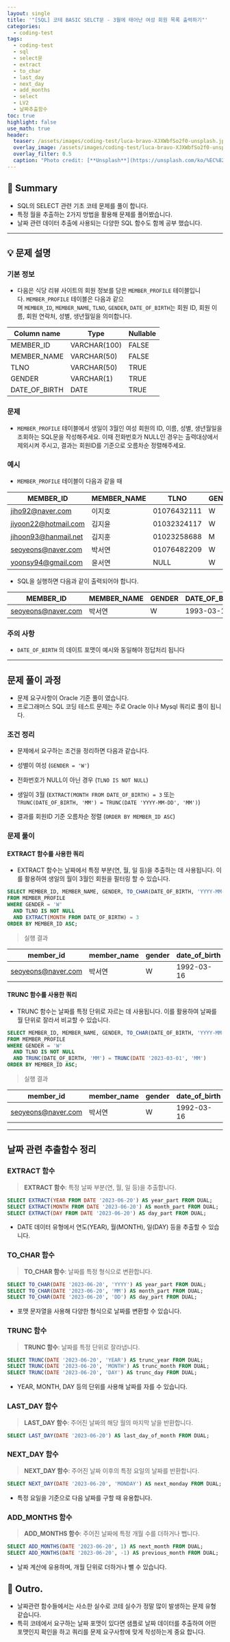 ```yaml
---
layout: single
title: '"[SQL] 코테 BASIC SELCT문 - 3월에 태어난 여성 회원 목록 출력하기"'
categories:
  - coding-test
tags:
  - coding-test
  - sql
  - select문
  - extract
  - to_char
  - last_day
  - next_day
  - add_months
  - select
  - LV2
  - 날짜추출함수
toc: true
highlight: false
use_math: true
header:
  teaser: /assets/images/coding-test/luca-bravo-XJXWbfSo2f0-unsplash.jpg
  overlay_image: /assets/images/coding-test/luca-bravo-XJXWbfSo2f0-unsplash.jpg
  overlay_filter: 0.5
  caption: "Photo credit: [**Unsplash**](https://unsplash.com/ko/%EC%82%AC%EC%A7%84/XJXWbfSo2f0)"
---
```


## 🚦 Summary
- SQL의 SELECT 관련 기초 코테 문제를 풀이 합니다.
- 특정 월을 추출하는 2가지 방법을 활용해 문제를 풀어봤습니다.
- 날짜 관련 데이터 추출에 사용되는 다양한 SQL 함수도 함께 공부 했습니다.

---
## 💡 문제 설명
### 기본 정보
- 다음은 식당 리뷰 사이트의 회원 정보를 담은 `MEMBER_PROFILE` 테이블입니다. `MEMBER_PROFILE` 테이블은 다음과 같으며 `MEMBER_ID`, `MEMBER_NAME`, `TLNO`, `GENDER`, `DATE_OF_BIRTH`는 회원 ID, 회원 이름, 회원 연락처, 성별, 생년월일을 의미합니다.

| Column name   | Type         | Nullable |
| ------------- | ------------ | -------- |
| MEMBER_ID     | VARCHAR(100) | FALSE    |
| MEMBER_NAME   | VARCHAR(50)  | FALSE    |
| TLNO          | VARCHAR(50)  | TRUE     |
| GENDER        | VARCHAR(1)   | TRUE     |
| DATE_OF_BIRTH | DATE         | TRUE     |

### 문제
- `MEMBER_PROFILE` 테이블에서 생일이 3월인 여성 회원의 ID, 이름, 성별, 생년월일을 조회하는 SQL문을 작성해주세요. 이때 전화번호가 NULL인 경우는 출력대상에서 제외시켜 주시고, 결과는 회원ID를 기준으로 오름차순 정렬해주세요.

### 예시
- `MEMBER_PROFILE` 테이블이 다음과 같을 때

|MEMBER_ID|MEMBER_NAME|TLNO|GENDER|DATE_OF_BIRTH|
|---|---|---|---|---|
|[jiho92@naver.com](mailto:jiho92@naver.com)|이지호|01076432111|W|1992-02-12|
|[jiyoon22@hotmail.com](mailto:jiyoon22@hotmail.com)|김지윤|01032324117|W|1992-02-22|
|[jihoon93@hanmail.net](mailto:jihoon93@hanmail.net)|김지훈|01023258688|M|1993-02-23|
|[seoyeons@naver.com](mailto:seoyeons@naver.com)|박서연|01076482209|W|1993-03-16|
|[yoonsy94@gmail.com](mailto:yoonsy94@gmail.com)|윤서연|NULL|W|1994-03-19|

- SQL을 실행하면 다음과 같이 출력되어야 합니다.

| MEMBER_ID                                       | MEMBER_NAME | GENDER | DATE_OF_BIRTH |
| ----------------------------------------------- | ----------- | ------ | ------------- |
| [seoyeons@naver.com](mailto:seoyeons@naver.com) | 박서연         | W      | 1993-03-16    |

### 주의 사항
- `DATE_OF_BIRTH` 의 데이트 포맷이 예시와 동일해야 정답처리 됩니다
---

## 문제 풀이 과정
- 문제 요구사항이 Oracle 기준 풀이 였습니다.
- 프로그래머스 SQL 코딩 테스트 문제는 주로 Oracle 이나 Mysql 쿼리로 풀이 됩니다.

### 조건 정리
- 문제에서 요구하는 조건을 정리하면 다음과 같습니다.

- 성별이 여성 (`GENDER = 'W'`)
- 전화번호가 NULL이 아닌 경우 (`TLNO IS NOT NULL`)
- 생일이 3월 (`EXTRACT(MONTH FROM DATE_OF_BIRTH) = 3` 또는 `TRUNC(DATE_OF_BIRTH, 'MM') = TRUNC(DATE 'YYYY-MM-DD', 'MM')`)
- 결과를 회원ID 기준 오름차순 정렬 (`ORDER BY MEMBER_ID ASC`)

### 문제 풀이
#### EXTRACT 함수를 사용한 쿼리
- EXTRACT 함수는 날짜에서 특정 부분(연, 월, 일 등)을 추출하는 데 사용됩니다. 이를 활용하여 생일의 월이 3월인 회원을 필터링 할 수 있습니다.

```sql
SELECT MEMBER_ID, MEMBER_NAME, GENDER, TO_CHAR(DATE_OF_BIRTH, 'YYYY-MM-DD') AS DATE_OF_BIRTH
FROM MEMBER_PROFILE
WHERE GENDER = 'W'
  AND TLNO IS NOT NULL
  AND EXTRACT(MONTH FROM DATE_OF_BIRTH) = 3
ORDER BY MEMBER_ID ASC;
```

>  실행 결과

| member_id          | member_name | gender | date_of_birth |
|--------------------|-------------|--------|---------------|
| seoyeons@naver.com | 박서연         | W      | 1992-03-16    |


#### TRUNC 함수를 사용한 쿼리
- TRUNC 함수는 날짜를 특정 단위로 자르는 데 사용됩니다. 이를 활용하여 날짜를 월 단위로 잘라서 비교할 수 있습니다.

```sql
SELECT MEMBER_ID, MEMBER_NAME, GENDER, TO_CHAR(DATE_OF_BIRTH, 'YYYY-MM-DD') AS DATE_OF_BIRTH
FROM MEMBER_PROFILE
WHERE GENDER = 'W'
  AND TLNO IS NOT NULL
  AND TRUNC(DATE_OF_BIRTH, 'MM') = TRUNC(DATE '2023-03-01', 'MM')
ORDER BY MEMBER_ID ASC;
```

>  실행 결과

| member_id          | member_name | gender | date_of_birth |
|--------------------|-------------|--------|---------------|
| seoyeons@naver.com | 박서연         | W      | 1992-03-16    |

---
## 날짜 관련 추출함수 정리
### EXTRACT 함수
> **EXTRACT 함수**: 특정 날짜 부분(연, 월, 일 등)을 추출합니다.

```sql
SELECT EXTRACT(YEAR FROM DATE '2023-06-20') AS year_part FROM DUAL;
SELECT EXTRACT(MONTH FROM DATE '2023-06-20') AS month_part FROM DUAL;
SELECT EXTRACT(DAY FROM DATE '2023-06-20') AS day_part FROM DUAL;
```

- DATE 데이터 유형에서 연도(YEAR), 월(MONTH), 일(DAY) 등을 추출할 수 있습니다.

### TO_CHAR 함수
> **TO_CHAR 함수**: 날짜를 특정 형식으로 변환합니다.

```sql
SELECT TO_CHAR(DATE '2023-06-20', 'YYYY') AS year_part FROM DUAL;
SELECT TO_CHAR(DATE '2023-06-20', 'MM') AS month_part FROM DUAL;
SELECT TO_CHAR(DATE '2023-06-20', 'DD') AS day_part FROM DUAL;
```

- 포맷 문자열을 사용해 다양한 형식으로 날짜를 변환할 수 있습니다.
### TRUNC 함수
> **TRUNC 함수**: 날짜를 특정 단위로 잘라냅니다.

```sql
SELECT TRUNC(DATE '2023-06-20', 'YEAR') AS trunc_year FROM DUAL;
SELECT TRUNC(DATE '2023-06-20', 'MONTH') AS trunc_month FROM DUAL;
SELECT TRUNC(DATE '2023-06-20', 'DAY') AS trunc_day FROM DUAL;
```

- YEAR, MONTH, DAY 등의 단위를 사용해 날짜를 자를 수 있습니다.
### LAST_DAY 함수
> **LAST_DAY 함수**: 주어진 날짜의 해당 월의 마지막 날을 반환합니다.

```sql
SELECT LAST_DAY(DATE '2023-06-20') AS last_day_of_month FROM DUAL;
```

### NEXT_DAY 함수
> **NEXT_DAY 함수**: 주어진 날짜 이후의 특정 요일의 날짜를 반환합니다.

```sql
SELECT NEXT_DAY(DATE '2023-06-20', 'MONDAY') AS next_monday FROM DUAL;
```

- 특정 요일을 기준으로 다음 날짜를 구할 때 유용합니다.
### ADD_MONTHS 함수
> **ADD_MONTHS 함수**: 주어진 날짜에 특정 개월 수를 더하거나 뺍니다.

```sql
SELECT ADD_MONTHS(DATE '2023-06-20', 1) AS next_month FROM DUAL;
SELECT ADD_MONTHS(DATE '2023-06-20', -1) AS previous_month FROM DUAL;
```

- 날짜 계산에 유용하며, 개월 단위로 더하거나 뺄 수 있습니다.

## 🎈 Outro.
- 날짜관련 함수들에서는 사소한 실수로 코테 실수가 정말 많이 발생하는 문제 유형 같습니다.
- 특히 코테에서 요구하는 날짜 포맷이 있다면 샘플로 날짜 데이터를 추출하여 어떤 포맷인지 확인을 하고 쿼리를 문제 요구사항에 맞게 작성하는게 중요 합니다.

